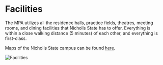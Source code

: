 Facilities
==========

The MPA utilizes all the residence halls, practice fields, theatres,
meeting rooms, and dining facilities that Nicholls State has to offer.
Everything is within a close walking distance (5 minutes) of each other,
and everything is first-class.

Maps of the Nicholls State campus can be found [here](/campus-map).

![Facilities](/media/4e80dec99da84-facilities.jpg)
